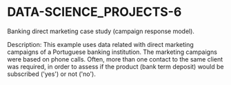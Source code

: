 # DATA-SCIENCE_PROJECTS-6

Banking direct marketing case study (campaign response model).
 
Description: This example uses data related with direct marketing campaigns of a Portuguese banking institution. The marketing campaigns were based on phone calls. Often, more than one contact to the same client was required, in order to assess if the product (bank term deposit) would be subscribed ('yes') or not ('no').

